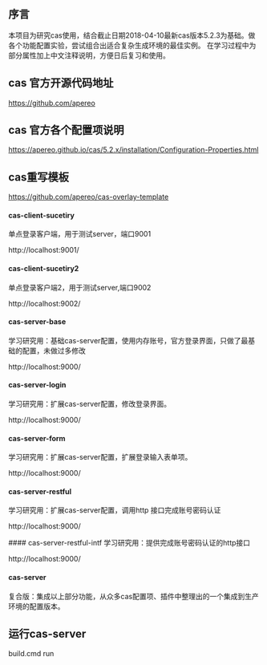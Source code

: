 ## 序言
本项目为研究cas使用，结合截止日期2018-04-10最新cas版本5.2.3为基础。做各个功能配置实验，尝试组合出适合复杂生成环境的最佳实例。
在学习过程中为部分属性加上中文注释说明，方便日后复习和使用。


## cas 官方开源代码地址
https://github.com/apereo
## cas 官方各个配置项说明
https://apereo.github.io/cas/5.2.x/installation/Configuration-Properties.html
## cas重写模板
https://github.com/apereo/cas-overlay-template


#### cas-client-sucetiry 
   单点登录客户端，用于测试server，端口9001
   <p> http://localhost:9001/ </p>

#### cas-client-sucetiry2
  单点登录客户端2，用于测试server,端口9002
   <p>  http://localhost:9002/ </p>
   
#### cas-server-base
  学习研究用：基础cas-server配置，使用内存账号，官方登录界面，只做了最基础的配置，未做过多修改
  
   <p>  http://localhost:9000/ </p>
   
#### cas-server-login
  学习研究用：扩展cas-server配置，修改登录界面。
  
   <p>  http://localhost:9000/ </p>
   
#### cas-server-form
  学习研究用：扩展cas-server配置，扩展登录输入表单项。
  
   <p>  http://localhost:9000/ </p>
   
#### cas-server-restful
  学习研究用：扩展cas-server配置，调用http 接口完成账号密码认证
  
   <p>  http://localhost:9000/ </p>
#### cas-server-restful-intf
  学习研究用：提供完成账号密码认证的http接口
  
   <p>  http://localhost:9000/ </p>
   
#### cas-server
复合版：集成以上部分功能，从众多cas配置项、插件中整理出的一个集成到生产环境的配置版本。

## 运行cas-server
build.cmd run